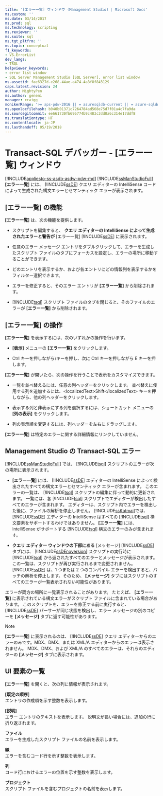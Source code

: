 ```yaml
---
title: '[エラー一覧] ウィンドウ (Management Studio) | Microsoft Docs'
ms.custom: ''
ms.date: 03/14/2017
ms.prod: sql
ms.technology: scripting
ms.reviewer: ''
ms.suite: sql
ms.tgt_pltfrm: ''
ms.topic: conceptual
f1_keywords:
- VS.ErrorList
dev_langs:
- TSQL
helpviewer_keywords:
- error list window
- SQL Server Management Studio [SQL Server], error list window
ms.assetid: fae6327d-e268-44ae-a474-4a8f8f843129
caps.latest.revision: 24
author: MightyPen
ms.author: genemi
manager: craigg
monikerRange: '>= aps-pdw-2016 || = azuresqldb-current || = azure-sqldw-latest || >= sql-server-2016 || = sqlallproducts-allversions'
ms.openlocfilehash: b040b01371c7264784ad568e75d7f01a4c7fa9da
ms.sourcegitcommit: ee661730fb695774b9c483c3dd0a6c314e17ddf8
ms.translationtype: HT
ms.contentlocale: ja-JP
ms.lasthandoff: 05/19/2018
---
```

# <a name="transact-sql-debugger---error-list-window"></a>Transact-SQL デバッガー - [エラー一覧] ウィンドウ
[!INCLUDE[appliesto-ss-asdb-asdw-pdw-md](../../includes/appliesto-ss-asdb-asdw-pdw-md.md)]
  [!INCLUDE[ssManStudioFull](../../includes/ssmanstudiofull-md.md)] **[エラー一覧]** には、 [!INCLUDE[ssDE](../../includes/ssde-md.md)] クエリ エディターの IntelliSense コードによって生成された構文エラーとセマンティック エラーが表示されます。  
  
## <a name="features-of-the-error-list"></a>[エラー一覧] の機能  
 **[エラー一覧]** は、次の機能を提供します。  
  
-   スクリプトを編集すると、 **クエリ エディターの IntelliSense によって生成されたエラーと警告が** [エラー一覧] [!INCLUDE[ssDE](../../includes/ssde-md.md)] に表示されます。  
  
-   任意のエラー メッセージ エントリをダブルクリックして、エラーを生成したスクリプト ファイルのタブにフォーカスを設定し、エラーの場所に移動することができます。  
  
-   どのエントリを表示するか、および各エントリにどの情報列を表示するかをフィルター選択できます。  
  
-   エラーを修正すると、そのエラー エントリが **[エラー一覧]** から削除されます。  
  
-   [!INCLUDE[tsql](../../includes/tsql-md.md)] スクリプト ファイルのタブを閉じると、そのファイルのエラーが **[エラー一覧]** から削除されます。  
  
## <a name="working-with-the-error-list"></a>[エラー一覧] の操作  
 **[エラー一覧]** を表示するには、次のいずれかの操作を行います。  
  
-   **[表示]** メニューの **[エラー一覧]** をクリックします。  
  
-   Ctrl キーを押しながら\\キーを押し、次に Ctrl キーを押しながら E キーを押します。  
  
 **[エラー一覧]** が開いたら、次の操作を行うことで表示をカスタマイズできます。  
  
-   一覧を並べ替えるには、任意の列ヘッダーをクリックします。 並べ替えに使用する列を追加するには、&lt;localizedText&gt;Shift&lt;/localizedText&gt; キーを押しながら、他の列ヘッダーをクリックします。  
  
-   表示する列と非表示にする列を選択するには、ショートカット メニューの **[列の表示]** をクリックします。  
  
-   列の表示順を変更するには、列ヘッダーを左右にドラッグします。  
  
 **[エラー一覧]** は特定のエラーに関する詳細情報にリンクしていません。  
  
## <a name="transact-sql-errors-in-management-studio"></a>Management Studio の Transact-SQL エラー  
 [!INCLUDE[ssManStudioFull](../../includes/ssmanstudiofull-md.md)] では、 [!INCLUDE[tsql](../../includes/tsql-md.md)] スクリプトのエラーが次の場所に表示されます。  
  
-   **[エラー一覧]** には、 [!INCLUDE[ssDE](../../includes/ssde-md.md)] エディターの IntelliSense によって検出されたすべての構文エラーとセマンティック エラーが含まれます。 このエラーの一覧は、 [!INCLUDE[tsql](../../includes/tsql-md.md)] スクリプトの編集に伴って動的に更新されます。 一覧には、各 [!INCLUDE[tsql](../../includes/tsql-md.md)] スクリプトでエディターが検出したすべてのエラーが含まれます。 エディターは、スクリプト内でエラーを検出した後に、ファイルの解析を停止しません。 [!INCLUDE[ssKatmai](../../includes/sskatmai-md.md)]では、 [!INCLUDE[ssDE](../../includes/ssde-md.md)] エディターの IntelliSense はすべての [!INCLUDE[tsql](../../includes/tsql-md.md)] 構文要素をサポートするわけではありません。 **[エラー一覧]** には、IntelliSense がサポートする [!INCLUDE[tsql](../../includes/tsql-md.md)] 構文のエラーのみが含まれます。  
  
-   **クエリ エディター ウィンドウの下部にある** [メッセージ] [!INCLUDE[ssDE](../../includes/ssde-md.md)] タブには、 [!INCLUDE[ssDEnoversion](../../includes/ssdenoversion-md.md)] スクリプトの実行時に [!INCLUDE[tsql](../../includes/tsql-md.md)] から返されたすべてのエラーとメッセージが表示されます。 この一覧は、スクリプトが再び実行されるまで変更されません。 [!INCLUDE[ssDE](../../includes/ssde-md.md)] は、1 つまたは 2 つのコンパイル エラーを検出すると、バッチの解析を停止します。そのため、 **[メッセージ]** タブにはスクリプトのすべてのエラーが一覧表示されない可能性があります。  
  
 エラーが両方の場所に一覧表示されることがあります。 たとえば、 **[エラー一覧]** に表示されている構文エラーがスクリプト ファイルに含まれている場合があります。 このスクリプトを、エラーを修正する前に実行すると、 [!INCLUDE[ssDE](../../includes/ssde-md.md)] パーサーが同じ状態を検出し、エラー メッセージの別のコピーを **[メッセージ]** タブに返す可能性があります。  
  
> [!NOTE]  
>  **[エラー一覧]** に表示されるのは、 [!INCLUDE[ssDE](../../includes/ssde-md.md)] クエリ エディターからのエラーのみです。MDX、DMX、または XML/A エディターからのエラーは表示されません。 MDX、DMX、および XML/A のすべてのエラーは、それらのエディターの **[メッセージ]** タブに表示されます。  
  
## <a name="uielement-list"></a>UI 要素の一覧  
 **[エラー一覧]** を開くと、次の列に情報が表示されます。  
  
 **[既定の順序]**  
 エントリの作成順を示す整数を表示します。  
  
 **[説明]**  
 エラー エントリのテキストを表示します。 説明文が長い場合には、追加の行に折り返されます。  
  
 **ファイル**  
 エラーを生成したスクリプト ファイルの名前を表示します。  
  
 **線**  
 エラーを含むコード行を示す整数を表示します。  
  
 **列**  
 コード行におけるエラーの位置を示す整数を表示します。  
  
 **プロジェクト**  
 スクリプト ファイルを含むプロジェクトの名前を表示します。  
  
  
